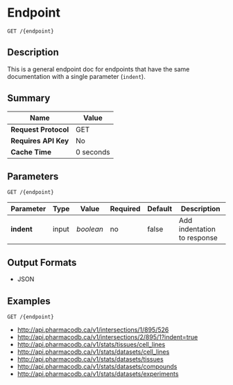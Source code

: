 # Endpoint

```
GET /{endpoint}
```

## Description

This is a general endpoint doc for endpoints that have the same documentation with a single parameter (`indent`).

## Summary

| Name | Value |
| --- | --- |
| **Request Protocol** | GET |
| **Requires API Key** | No |
| **Cache Time** | 0 seconds |

## Parameters

```
GET /{endpoint}
```

| Parameter | Type | Value | Required | Default | Description |
| --- | --- | --- | --- | --- | --- |
| **indent** | input | *boolean* | no | false | Add indentation to response |

## Output Formats

- JSON

## Examples

```
GET /{endpoint}
```

- http://api.pharmacodb.ca/v1/intersections/1/895/526
- http://api.pharmacodb.ca/v1/intersections/2/895/1?indent=true
- http://api.pharmacodb.ca/v1/stats/tissues/cell_lines
- http://api.pharmacodb.ca/v1/stats/datasets/cell_lines
- http://api.pharmacodb.ca/v1/stats/datasets/tissues
- http://api.pharmacodb.ca/v1/stats/datasets/compounds
- http://api.pharmacodb.ca/v1/stats/datasets/experiments
